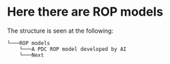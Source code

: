 # Here there are ROP models

The structure is seen at the following:

```
└───ROP models
    └───A PDC ROP model developed by AI
    └───Next

```

